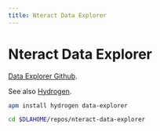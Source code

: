 ```yaml
---
title: Nteract Data Explorer
---
```


# Nteract Data Explorer

[Data Explorer Github](https://github.com/BenRussert/data-explorer).

See also [Hydrogen](./hydrogen).

```bash
apm install hydrogen data-explorer
```

```bash
cd $DLAHOME/repos/nteract-data-explorer
```
